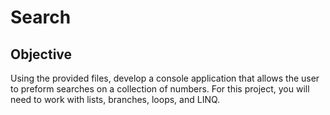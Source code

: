 # Search

## Objective
Using the provided files, develop a console application that allows the user to preform searches on a collection of numbers. For this project, you will need to work with lists, branches, loops, and LINQ. 